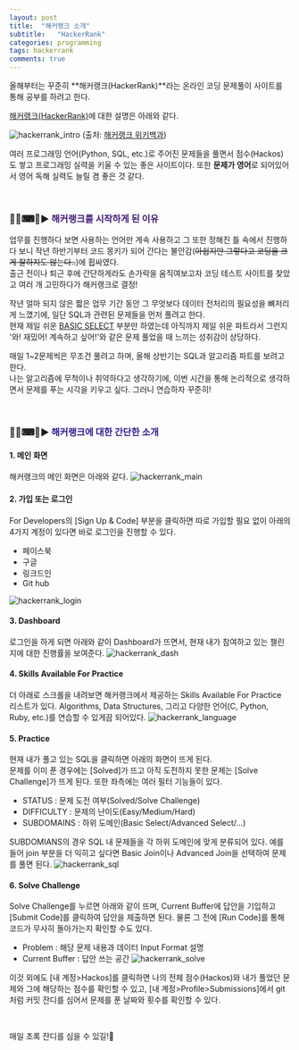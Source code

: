 ```yaml
---
layout: post
title:  "해커랭크 소개"
subtitle:   "HackerRank"
categories: programming
tags: hackerrank
comments: true
---
```


올해부터는 꾸준히 **해커랭크(HackerRank)**라는 온라인 코딩 문제풀이 사이트를 통해 공부를 하려고 한다.

[해커랭크(HackerRank)](https://www.hackerrank.com)에 대한 설명은 아래와 같다.

![hackerrank_intro](https://user-images.githubusercontent.com/54492747/75644241-f7242100-5c84-11ea-8ac5-cc024d37e3a3.PNG)
(출처: [해커랭크 위키백과](https://ko.wikipedia.org/wiki/%ED%95%B4%EC%BB%A4%EB%9E%AD%ED%81%AC))
<br>

여러 프로그래밍 언어(Python, SQL, etc.)로 주어진 문제들을 풀면서 점수(Hackos)도 쌓고 프로그래밍 실력을 키울 수 있는 좋은 사이트이다. 또한 **문제가 영어**로 되어있어서 영어 독해 실력도 늘릴 겸 좋은 것 같다.

<br>

### 🔮🧿⌨📌▶ <font color = "#411c75"> 해커랭크를 시작하게 된 이유 </font>
업무를 진행하다 보면 사용하는 언어만 계속 사용하고 그 또한  정해진 틀 속에서 진행하다 보니 작년 하반기부터 코드 몽키가 되어 간다는 불안감(<del>아쉽지만 그렇다고 코딩을 크게 잘하지도 않는다..</del>)에 휩싸였다. <br>
출근 전이나 퇴근 후에 간단하게라도 손가락을 움직여보고자 코딩 테스트 사이트를 찾았고 여러 개 고민하다가 해커랭크로 결정!

작년 얼마 되지 않은 짧은 업무 기간 동안 그 무엇보다 데이터 전처리의 필요성을 뼈저리게 느꼈기에, 일단 SQL과 관련된 문제들을 먼저 풀려고 한다. <br>
현재 제일 쉬운 [BASIC SELECT](https://www.hackerrank.com/domains/sql/select/difficulty/2) 부분만 하였는데 아직까지 제일 쉬운 파트라서 그런지 '와! 재밌어! 계속하고 싶어!'와 같은 문제 풀었을 때 느끼는 성취감이 상당하다.

매일 1~2문제씩은 무조건 풀려고 하며, 올해 상반기는 SQL과 알고리즘 파트를 보려고 한다. <br>
나는 알고리즘에 무척이나 취약하다고 생각하기에, 이번 시간을 통해 논리적으로 생각하면서 문제를 푸는 시각을 키우고 싶다. 그러니 연습하자 꾸준히!

<br>

### 🔮🧿⌨📌▶ <font color = "#2a1d8f"> 해커랭크에 대한 간단한 소개 </font>

#### 1. 메인 화면
해커랭크의 메인 화면은 아래와 같다. 
![hackerrank_main](https://user-images.githubusercontent.com/54492747/75649264-ee881680-5c95-11ea-8f6e-2891afa0eb63.PNG)
 
#### 2. 가입 또는 로그인
For Developers의 [Sign Up & Code] 부분을 클릭하면 따로 가입할 필요 없이 아래의 4가지 계정이 있다면 바로 로그인을 진행할 수 있다.
- 페이스북
- 구글
- 링크드인
- Git hub

![hackerrank_login](https://user-images.githubusercontent.com/54492747/75649572-ebd9f100-5c96-11ea-94ee-b3d48b700e80.PNG)

#### 3. Dashboard
로그인을 하게 되면 아래와 같이 Dashboard가 뜨면서, 현재 내가 참여하고 있는 챌린지에 대한 진행률을 보여준다. 
![hackerrank_dash](https://user-images.githubusercontent.com/54492747/75649753-6efb4700-5c97-11ea-8537-c7f5d7f3492c.PNG)

#### 4. Skills Available For Practice
더 아래로 스크롤을 내려보면 해커랭크에서 제공하는 Skills Available For Practice 리스트가 있다. Algorithms, Data Structures, 그리고 다양한 언어(C, Python, Ruby, etc.)를 연습할 수 있게끔 되어있다.
![hackerrank_language](https://user-images.githubusercontent.com/54492747/75649950-ecbf5280-5c97-11ea-9c1b-13ad76fffb2c.PNG)

#### 5. Practice
현재 내가 풀고 있는 SQL을 클릭하면 아래의 화면이 뜨게 된다. <br>
문제를 이미 푼 경우에는 [Solved]가 뜨고 아직 도전하지 못한 문제는 [Solve Challenge]가 뜨게 된다. 또한 좌측에는 여러 필터 기능들이 있다.
* STATUS : 문제 도전 여부(Solved/Solve Challenge)
* DIFFICULTY : 문제의 난이도(Easy/Medium/Hard)
* SUBDOMAINS : 하위 도메인(Basic Select/Advanced Select/...)

SUBDOMIANS의 경우 SQL 내 문제들을 각 하위 도메인에 맞게 분류되어 있다. 예를 들어 join 부분을 더 익히고 싶다면 Basic Join이나 Advanced Join을 선택하여 문제를 풀면 된다.
![hackerrank_sql](https://user-images.githubusercontent.com/54492747/75650180-930b5800-5c98-11ea-8f97-95d2d5a4dbae.PNG)

#### 6. Solve Challenge
Solve Challenge를 누르면 아래와 같이 뜨며, Current Buffer에 답안을 기입하고 [Submit Code]를 클릭하여 답안을 제출하면 된다. 물론 그 전에 [Run Code]를 통해 코드가 무사히 돌아가는지 확인할 수도 있다.
* Problem : 해당 문제 내용과 데이터 Input Format 설명
* Current Buffer : 답안 쓰는 공간 
![hackerrank_solve](https://user-images.githubusercontent.com/54492747/75650853-825be180-5c9a-11ea-814d-a366b55e1503.PNG)

이것 외에도 [내 계정>Hackos]를 클릭하면 나의 전체 점수(Hackos)와 내가 풀었던 문제와 그에 해당하는 점수를 확인할 수 있고, [내 계정>Profile>Submissions]에서 git처럼 커밋 잔디를 심어서 문제를 푼 날짜와 횟수를 확인할 수 있다.

<br>

매일 초록 잔디를 심을 수 있길!🌱

